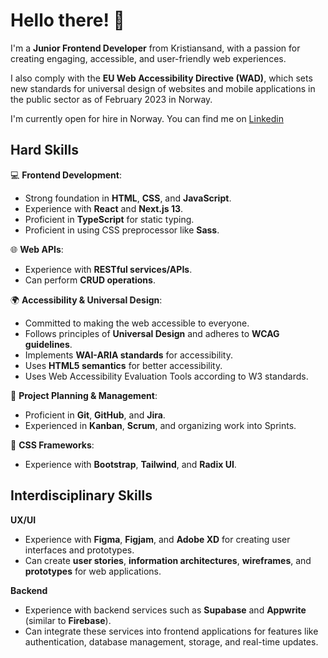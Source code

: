 # Hello there! 👋
  I'm a **Junior Frontend Developer** from Kristiansand, with a passion for creating engaging, accessible, and user-friendly web experiences. 

I also comply with the **EU Web Accessibility Directive (WAD)**, which sets new standards for universal design of websites and mobile applications in the public sector as of February 2023 in Norway.

I'm currently open for hire in Norway. You can find me on [Linkedin](https://www.linkedin.com/in/richie-botteri-1aab8b82/)

## Hard Skills

💻 **Frontend Development**: 
- Strong foundation in **HTML**, **CSS**, and **JavaScript**.
- Experience with **React** and **Next.js 13**.
- Proficient in **TypeScript** for static typing.
- Proficient in using CSS preprocessor like **Sass**.

🌐 **Web APIs**: 
- Experience with **RESTful services/APIs**.
- Can perform **CRUD operations**.

🌍 **Accessibility & Universal Design**: 
- Committed to making the web accessible to everyone.
- Follows principles of **Universal Design** and adheres to **WCAG guidelines**.
- Implements **WAI-ARIA standards** for accessibility.
- Uses **HTML5 semantics** for better accessibility.
- Uses Web Accessibility Evaluation Tools according to W3 standards.

📝 **Project Planning & Management**: 
- Proficient in **Git**, **GitHub**, and **Jira**.
- Experienced in **Kanban**, **Scrum**, and organizing work into Sprints.

🎨 **CSS Frameworks**: 
- Experience with **Bootstrap**, **Tailwind**, and **Radix UI**.

## Interdisciplinary Skills 
**UX/UI**
- Experience with **Figma**, **Figjam**, and **Adobe XD** for creating user interfaces and prototypes.
- Can create **user stories**, **information architectures**, **wireframes**, and **prototypes** for web applications.

**Backend**
- Experience with backend services such as **Supabase** and **Appwrite** (similar to **Firebase**).
- Can integrate these services into frontend applications for features like authentication, database management, storage, and real-time updates.
